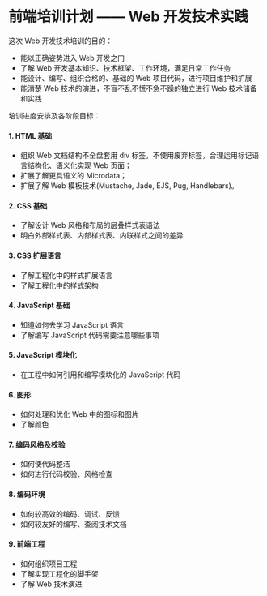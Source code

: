 # 前端培训计划 —— Web 开发技术实践

这次 Web 开发技术培训的目的：

- 能以正确姿势进入 Web 开发之门
- 了解 Web 开发基本知识、技术框架、工作环境，满足日常工作任务
- 能设计、编写、组织合格的、基础的 Web 项目代码，进行项目维护和扩展
- 能清楚 Web 技术的演进，不盲不乱不慌不急不躁的独立进行 Web 技术储备和实践

培训进度安排及各阶段目标：

#### 1. HTML 基础

- 组织 Web 文档结构不全盘套用 div 标签，不使用废弃标签，合理运用标记语言结构化、语义化实现 Web 页面；
- 扩展了解更具语义的 Microdata；
- 扩展了解 Web 模板技术(Mustache, Jade, EJS, Pug, Handlebars)。

#### 2. CSS 基础

- 了解设计 Web 风格和布局的层叠样式表语法
- 明白外部样式表、内部样式表、内联样式之间的差异

#### 3. CSS 扩展语言

- 了解工程化中的样式扩展语言
- 了解工程化中的样式架构

#### 4. JavaScript 基础

- 知道如何去学习 JavaScript 语言
- 了解编写 JavaScript 代码需要注意哪些事项

#### 5. JavaScript 模块化

- 在工程中如何引用和编写模块化的 JavaScript 代码

#### 6. 图形

- 如何处理和优化 Web 中的图标和图片
- 了解颜色

#### 7. 编码风格及校验

- 如何使代码整洁
- 如何进行代码校验、风格检查

#### 8. 编码环境

- 如何较高效的编码、调试、反馈
- 如何较友好的编写、查阅技术文档

#### 9. 前端工程

- 如何组织项目工程
- 了解实现工程化的脚手架
- 了解 Web 技术演进